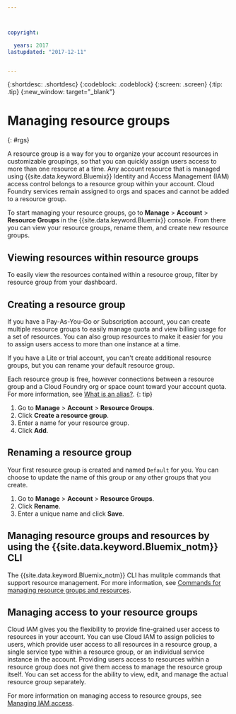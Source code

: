 ```yaml
---



copyright:

  years: 2017
lastupdated: "2017-12-11"


---
```


{:shortdesc: .shortdesc}
{:codeblock: .codeblock}
{:screen: .screen}
{:tip: .tip}
{:new_window: target="_blank"}

# Managing resource groups
{: #rgs}

A resource group is a way for you to organize your account resources in customizable groupings, so that you can quickly assign users access to more than one resource at a time. Any account resource that is managed using {{site.data.keyword.Bluemix}} Identity and Access Management (IAM) access control belongs to a resource group within your account. Cloud Foundry services remain assigned to orgs and spaces and cannot be added to a resource group.

To start managing your resource groups, go to **Manage** &gt; **Account** &gt; **Resource Groups** in the {{site.data.keyword.Bluemix}} console. From there you can view your resource groups, rename them, and create new resource groups.

## Viewing resources within resource groups

To easily view the resources contained within a resource group, filter by resource group from your dashboard.

## Creating a resource group

If you have a Pay-As-You-Go or Subscription account, you can create multiple resource groups to easily manage quota and view billing usage for a set of resources. You can also group resources to make it easier for you to assign users access to more than one instance at a time.

If you have a Lite or trial account, you can't create additional resource groups, but you can rename your default resource group.

Each resource group is free, however connections between a resource group and a Cloud Foundry org or space count toward your account quota. For more information, see [What is an alias?](/docs/manageapps/connecting_apps.html#what_is_alias).
{: tip}

1. Go to **Manage** &gt; **Account** &gt; **Resource Groups**.
2. Click **Create a resource group**.
3. Enter a name for your resource group.
4. Click **Add**.

## Renaming a resource group

Your first resource group is created and named `Default` for you. You can choose to update the name of this group or any other groups that you create.

1. Go to **Manage** &gt; **Account** &gt; **Resource Groups**.
2. Click **Rename**.
3. Enter a unique name and click **Save**.

## Managing resource groups and resources by using the {{site.data.keyword.Bluemix_notm}} CLI

The {{site.data.keyword.Bluemix_notm}} CLI has mulitple commands that support resource management. For more information, see [Commands for managing resource groups and resources](/docs/cli/reference/bluemix_cli/bx_cli.html#commands-for-managing-resource-groups-and-resources).

## Managing access to your resource groups

Cloud IAM gives you the flexibility to provide fine-grained user access to resources in your account. You can use Cloud IAM to assign policies to users, which provide user access to all resources in a resource group, a single service type within a resource group, or an individual service instance in the account. Providing users access to resources within a resource group does not give them access to manage the resource group itself. You can set access for the ability to view, edit, and manage the actual resource group separately.

For more information on managing access to resource groups, see [Managing IAM access](/docs/iam/mngiam.html#iammanidaccser).
